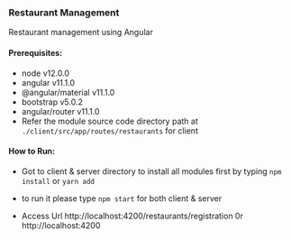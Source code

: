 ### Restaurant Management

Restaurant management using Angular

#### Prerequisites:

- node v12.0.0
- angular v11.1.0
- @angular/material v11.1.0
- bootstrap v5.0.2
- angular/router v11.1.0
- Refer the module source code directory path at `./client/src/app/routes/restaurants` for client

#### How to Run:

- Got to client & server directory to install all modules first by typing `npm install` or `yarn add`

- to run it please type `npm start` for both client & server
- Access Url http://localhost:4200/restaurants/registration 0r http://localhost:4200
